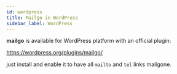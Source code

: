 ```yaml
---
id: wordpress
title: Mailgo in WordPress
sidebar_label: WordPress
---
```


**mailgo** is available for WordPress platform with an official plugin:

https://wordpress.org/plugins/mailgo/

just install and enable it to have all `mailto` and `tel` links mailgone.
